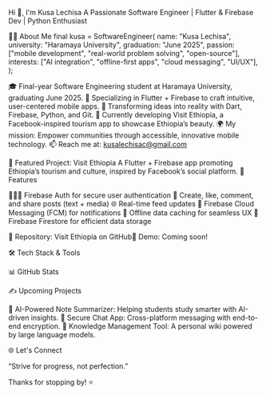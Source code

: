 Hi 👋, I'm Kusa Lechisa
A Passionate Software Engineer | Flutter & Firebase Dev | Python Enthusiast

  



🧑‍💻 About Me
final kusa = SoftwareEngineer(
  name: "Kusa Lechisa",
  university: "Haramaya University",
  graduation: "June 2025",
  passion: ["mobile development", "real-world problem solving", "open-source"],
  interests: ["AI integration", "offline-first apps", "cloud messaging", "UI/UX"],
);


🎓 Final-year Software Engineering student at Haramaya University, graduating June 2025.
🌟 Specializing in Flutter + Firebase to craft intuitive, user-centered mobile apps.
🚀 Transforming ideas into reality with Dart, Firebase, Python, and Git.
📱 Currently developing Visit Ethiopia, a Facebook-inspired tourism app to showcase Ethiopia’s beauty.
🌍 My mission: Empower communities through accessible, innovative mobile technology.
📫 Reach me at: kusalechisac@gmail.com


🚀 Featured Project: Visit Ethiopia
A Flutter + Firebase app promoting Ethiopia’s tourism and culture, inspired by Facebook’s social platform.
🔧 Features

🧑‍🤝‍🧑 Firebase Auth for secure user authentication
📝 Create, like, comment, and share posts (text + media)
🌐 Real-time feed updates
🔕 Firebase Cloud Messaging (FCM) for notifications
📡 Offline data caching for seamless UX
💾 Firebase Firestore for efficient data storage

📂 Repository: Visit Ethiopia on GitHub🎥 Demo: Coming soon!

🛠️ Tech Stack & Tools

  
  
  
  
  
  
  



📊 GitHub Stats

  
  



✍️ Upcoming Projects

📖 AI-Powered Note Summarizer: Helping students study smarter with AI-driven insights.
💬 Secure Chat App: Cross-platform messaging with end-to-end encryption.
🧠 Knowledge Management Tool: A personal wiki powered by large language models.


🌐 Let's Connect

  
    
  
  
    
  



“Strive for progress, not perfection.”

Thanks for stopping by! ⭐️
